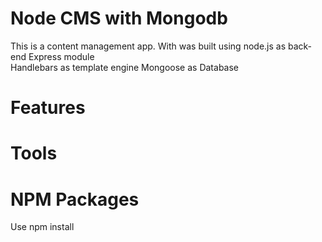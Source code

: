 # Node CMS with Mongodb 

This is a content management app. 
With was built using 
        node.js as back-end
        Express module   
        Handlebars as template engine
        Mongoose as Database 

Features 
=====================================




Tools  
====================================


NPM Packages
====================================
Use npm install 

